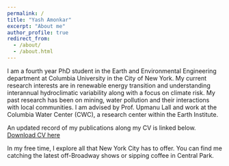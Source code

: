 ```yaml
---
permalink: /
title: "Yash Amonkar"
excerpt: "About me"
author_profile: true
redirect_from: 
  - /about/
  - /about.html
---
```


I am a fourth year PhD student in the Earth and Environmental Engineering department at Columbia University in the City of New York. 
My current research interests are in renewable energy transition and understanding interannual hydroclimatic variability along with a focus on climate risk. 
My past research has been on mining, water pollution and their interactions with local communities. 
I am advised by Prof. Upmanu Lall and work at the Columbia Water Center (CWC), a research center within the Earth Institute.

An updated record of my publications along my CV is linked below. 
[Download CV here](http://yashamonkar.github.io/files/Academic_CV.pdf)


In my free time, I explore all that New York City has to offer. You can find me catching the latest off-Broadway shows or sipping coffee in Central Park. 
